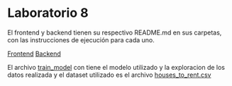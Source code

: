 # Laboratorio 8 

El frontend y backend tienen su respectivo README.md en sus carpetas, con las instrucciones de ejecución para cada uno.

[Frontend](./frontend/)
[Backend](./backend/)

El archivo [train_model](./train_model.ipynb) con tiene el modelo utilizado y la exploracion de los datos realizada y el dataset utilizado es el archivo [houses_to_rent.csv](./houses_to_rent.csv)
